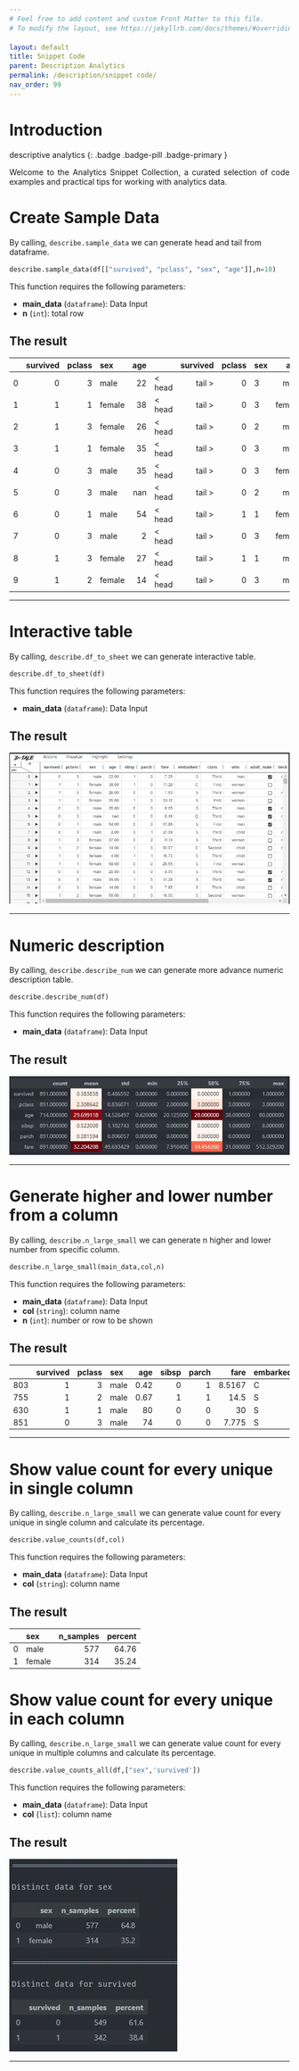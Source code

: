 ```yaml
---
# Feel free to add content and custom Front Matter to this file.
# To modify the layout, see https://jekyllrb.com/docs/themes/#overriding-theme-defaults

layout: default
title: Snippet Code
parent: Description Analytics
permalink: /description/snippet code/
nav_order: 99
---
```


# Introduction
descriptive analytics
{: .badge .badge-pill .badge-primary }

<p style='text-align: justify;'>
Welcome to the Analytics Snippet Collection, a curated selection of code examples and practical tips for working with analytics data.</p>

# Create Sample Data
By calling, `describe.sample_data` we can generate head and tail from dataframe.

```python
describe.sample_data(df[["survived", "pclass", "sex", "age"]],n=10)
```

This function requires the following parameters:
- **main_data** (`dataframe`):      Data Input 
- **n** (`int`):                    total row  

## The result

|    |   survived |   pclass | sex    |   age |                 |   survived |   pclass | sex    |   age |
|---:|-----------:|---------:|:-------|------:|:----------------|-----------:|---------:|:-------|------:|
|  0 |          0 |        3 | male   |    22 | < head | tail > |          0 |        3 | male   |    33 |
|  1 |          1 |        1 | female |    38 | < head | tail > |          0 |        3 | female |    22 |
|  2 |          1 |        3 | female |    26 | < head | tail > |          0 |        2 | male   |    28 |
|  3 |          1 |        1 | female |    35 | < head | tail > |          0 |        3 | male   |    25 |
|  4 |          0 |        3 | male   |    35 | < head | tail > |          0 |        3 | female |    39 |
|  5 |          0 |        3 | male   |   nan | < head | tail > |          0 |        2 | male   |    27 |
|  6 |          0 |        1 | male   |    54 | < head | tail > |          1 |        1 | female |    19 |
|  7 |          0 |        3 | male   |     2 | < head | tail > |          0 |        3 | female |   nan |
|  8 |          1 |        3 | female |    27 | < head | tail > |          1 |        1 | male   |    26 |
|  9 |          1 |        2 | female |    14 | < head | tail > |          0 |        3 | male   |    32 |

_________________

# Interactive table
By calling, `describe.df_to_sheet` we can generate interactive table.

```python
describe.df_to_sheet(df)
```

This function requires the following parameters:
- **main_data** (`dataframe`):      Data Input 

## The result

<img src="/assets/images/description/desc_02.webp" alt="drawing"/>

_________________

# Numeric description
By calling, `describe.describe_num` we can generate more advance numeric description table.

```python
describe.describe_num(df)
```

This function requires the following parameters:
- **main_data** (`dataframe`):      Data Input 

## The result

<img src="/assets/images/description/desc_03.webp" alt="drawing"/>

_________________

# Generate higher and lower number from a column
By calling, `describe.n_large_small` we can generate n higher and lower number from specific column.

```python
describe.n_large_small(main_data,col,n)
```

This function requires the following parameters:
- **main_data** (`dataframe`):      Data Input
- **col** (`string`):               column name
- **n** (`int`):                    number or row to be shown

## The result

|     |   survived |   pclass | sex   |   age |   sibsp |   parch |    fare | embarked   | class   | who   | adult_male   | deck   | embark_town   | alive   | alone   |
|----:|-----------:|---------:|:------|------:|--------:|--------:|--------:|:-----------|:--------|:------|:-------------|:-------|:--------------|:--------|:--------|
| 803 |          1 |        3 | male  |  0.42 |       0 |       1 |  8.5167 | C          | Third   | child | False        | nan    | Cherbourg     | yes     | False   |
| 755 |          1 |        2 | male  |  0.67 |       1 |       1 | 14.5    | S          | Second  | child | False        | nan    | Southampton   | yes     | False   |
| 630 |          1 |        1 | male  | 80    |       0 |       0 | 30      | S          | First   | man   | True         | A      | Southampton   | yes     | True    |
| 851 |          0 |        3 | male  | 74    |       0 |       0 |  7.775  | S          | Third   | man   | True         | nan    | Southampton   | no      | True    |

_________________

# Show value count for every unique in single column
By calling, `describe.n_large_small` we can generate value count for every unique in single column and calculate its percentage.

```python
describe.value_counts(df,col)
```

This function requires the following parameters:
- **main_data** (`dataframe`):      Data Input
- **col** (`string`):               column name

## The result

|    | sex    |   n_samples |   percent |
|---:|:-------|------------:|----------:|
|  0 | male   |         577 |     64.76 |
|  1 | female |         314 |     35.24 |

# Show value count for every unique in each column
By calling, `describe.n_large_small` we can generate value count for every unique in multiple columns and calculate its percentage.

```python
describe.value_counts_all(df,["sex",'survived'])
```

This function requires the following parameters:
- **main_data** (`dataframe`):      Data Input
- **col** (`list`):                 column name

## The result
<img src="/assets/images/description/desc_04.webp" alt="drawing"/>

_________________
